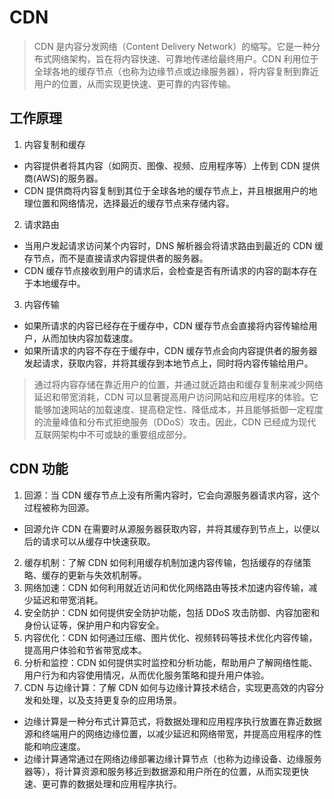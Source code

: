 # CDN

> CDN 是内容分发网络（Content Delivery Network）的缩写。它是一种分布式网络架构，旨在将内容快速、可靠地传递给最终用户。CDN 利用位于全球各地的缓存节点（也称为边缘节点或边缘服务器），将内容复制到靠近用户的位置，从而实现更快速、更可靠的内容传输。


## 工作原理

1. 内容复制和缓存
  - 内容提供者将其内容（如网页、图像、视频、应用程序等）上传到 CDN 提供商(AWS)的服务器。
  - CDN 提供商将内容复制到其位于全球各地的缓存节点上，并且根据用户的地理位置和网络情况，选择最近的缓存节点来存储内容。
2. 请求路由
  - 当用户发起请求访问某个内容时，DNS 解析器会将请求路由到最近的 CDN 缓存节点，而不是直接请求内容提供者的服务器。
  - CDN 缓存节点接收到用户的请求后，会检查是否有所请求的内容的副本存在于本地缓存中。
3. 内容传输
  - 如果所请求的内容已经存在于缓存中，CDN 缓存节点会直接将内容传输给用户，从而加快内容加载速度。
  - 如果所请求的内容不存在于缓存中，CDN 缓存节点会向内容提供者的服务器发起请求，获取内容，并将其缓存到本地节点上，同时将内容传输给用户。

>通过将内容存储在靠近用户的位置，并通过就近路由和缓存复制来减少网络延迟和带宽消耗，CDN 可以显著提高用户访问网站和应用程序的体验。它能够加速网站的加载速度、提高稳定性、降低成本，并且能够抵御一定程度的流量峰值和分布式拒绝服务（DDoS）攻击。因此，CDN 已经成为现代互联网架构中不可或缺的重要组成部分。



## CDN 功能

1. 回源：当 CDN 缓存节点上没有所需内容时，它会向源服务器请求内容，这个过程被称为回源。
  - 回源允许 CDN 在需要时从源服务器获取内容，并将其缓存到节点上，以便以后的请求可以从缓存中快速获取。
2. 缓存机制：了解 CDN 如何利用缓存机制加速内容传输，包括缓存的存储策略、缓存的更新与失效机制等。
3. 网络加速：CDN 如何利用就近访问和优化网络路由等技术加速内容传输，减少延迟和带宽消耗。
4. 安全防护：CDN 如何提供安全防护功能，包括 DDoS 攻击防御、内容加密和身份认证等，保护用户和内容安全。
5. 内容优化：CDN 如何通过压缩、图片优化、视频转码等技术优化内容传输，提高用户体验和节省带宽成本。
6. 分析和监控：CDN 如何提供实时监控和分析功能，帮助用户了解网络性能、用户行为和内容使用情况，从而优化服务策略和提升用户体验。
7. CDN 与边缘计算：了解 CDN 如何与边缘计算技术结合，实现更高效的内容分发和处理，以及支持更复杂的应用场景。
  - 边缘计算是一种分布式计算范式，将数据处理和应用程序执行放置在靠近数据源和终端用户的网络边缘位置，以减少延迟和网络带宽，并提高应用程序的性能和响应速度。
  - 边缘计算通常通过在网络边缘部署边缘计算节点（也称为边缘设备、边缘服务器等），将计算资源和服务移近到数据源和用户所在的位置，从而实现更快速、更可靠的数据处理和应用程序执行。






